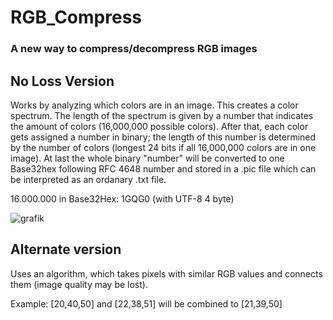 # RGB_Compress

### A new way to compress/decompress RGB images

## No Loss Version 
Works by analyzing which colors are in an image. This creates a color spectrum. The length of the spectrum is given by a number that indicates the amount of colors (16,000,000 possible colors).
After that, each color gets assigned a number in binary; the length of this number is determined by the number of colors (longest 24 bits if all 16,000,000 colors are in one image). At last the whole binary "number" will be converted to one Base32hex following RFC 4648 number and stored in a .pic file which can be interpreted as an ordanary .txt file.

16.000.000 in Base32Hex: 1GQG0 (with UTF-8 4 byte)

![grafik](https://github.com/user-attachments/assets/1204dd5c-9c70-4555-827a-8c66d3771111)


## Alternate version
Uses an algorithm, which takes pixels with similar RGB values and connects them (image quality may be lost).

Example:
[20,40,50] and [22,38,51] will be combined to [21,39,50]
